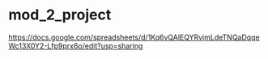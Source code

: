 # mod_2_project

https://docs.google.com/spreadsheets/d/1Kq6vQAlEQYRvjmLdeTNQaDqqeWc13X0Y2-Lfp9prx6o/edit?usp=sharing
